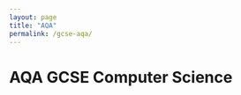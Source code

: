 ```yaml
---
layout: page
title: "AQA"
permalink: /gcse-aqa/
---
```


<h1>AQA GCSE Computer Science</h1>




























